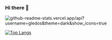 ### Hi there 👋

![github-readme-stats.vercel.app/api?username=gledos&theme=dark&show_icons=true](https://github-readme-stats.vercel.app/api?username=gledos&theme=dark&show_icons=true)

[![Top Langs](https://github-readme-stats.vercel.app/api/top-langs/?username=gledos&theme=dark&show_icons=true&layout=compact&hide=ruby,SCSS,CSS,Shell,Batchfile)](https://github.com/anuraghazra/github-readme-stats)

<!--
**gledos/gledos** is a ✨ _special_ ✨ repository because its `README.md` (this file) appears on your GitHub profile.

Here are some ideas to get you started:

- 🔭 I’m currently working on ...
- 🌱 I’m currently learning ...
- 👯 I’m looking to collaborate on ...
- 🤔 I’m looking for help with ...
- 💬 Ask me about ...
- 📫 How to reach me: ...
- 😄 Pronouns: ...
- ⚡ Fun fact: ...
-->
